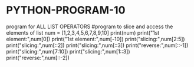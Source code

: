 # PYTHON-PROGRAM-10
program for ALL LIST OPERATORS
#program to slice and access the elements of list
num = [1,2,3,4,5,6,7,8,9,10]
print(num)
print("1st element:",num[0])
print("1st element:",num[-10])
print("slicing:",num[2:5])
print("slicing:",num[::2])
print("slicing:",num[::3])
print("reverse:",num[::-1])
print("slicing:",num[7:10])
print("slicing:",num[1::3])
print("reverse:",num[::-2])
